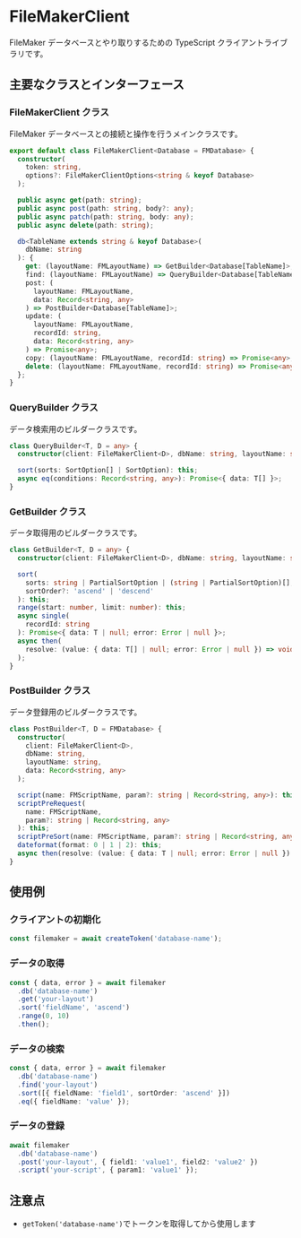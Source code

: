 # FileMakerClient

FileMaker データベースとやり取りするための TypeScript クライアントライブラリです。

## 主要なクラスとインターフェース

### FileMakerClient クラス

FileMaker データベースとの接続と操作を行うメインクラスです。

```typescript
export default class FileMakerClient<Database = FMDatabase> {
  constructor(
    token: string,
    options?: FileMakerClientOptions<string & keyof Database>
  );

  public async get(path: string);
  public async post(path: string, body?: any);
  public async patch(path: string, body: any);
  public async delete(path: string);

  db<TableName extends string & keyof Database>(
    dbName: string
  ): {
    get: (layoutName: FMLayoutName) => GetBuilder<Database[TableName]>;
    find: (layoutName: FMLayoutName) => QueryBuilder<Database[TableName]>;
    post: (
      layoutName: FMLayoutName,
      data: Record<string, any>
    ) => PostBuilder<Database[TableName]>;
    update: (
      layoutName: FMLayoutName,
      recordId: string,
      data: Record<string, any>
    ) => Promise<any>;
    copy: (layoutName: FMLayoutName, recordId: string) => Promise<any>;
    delete: (layoutName: FMLayoutName, recordId: string) => Promise<any>;
  };
}
```

### QueryBuilder クラス

データ検索用のビルダークラスです。

```typescript
class QueryBuilder<T, D = any> {
  constructor(client: FileMakerClient<D>, dbName: string, layoutName: string);

  sort(sorts: SortOption[] | SortOption): this;
  async eq(conditions: Record<string, any>): Promise<{ data: T[] }>;
}
```

### GetBuilder クラス

データ取得用のビルダークラスです。

```typescript
class GetBuilder<T, D = any> {
  constructor(client: FileMakerClient<D>, dbName: string, layoutName: string);

  sort(
    sorts: string | PartialSortOption | (string | PartialSortOption)[],
    sortOrder?: 'ascend' | 'descend'
  ): this;
  range(start: number, limit: number): this;
  async single(
    recordId: string
  ): Promise<{ data: T | null; error: Error | null }>;
  async then(
    resolve: (value: { data: T[] | null; error: Error | null }) => void
  );
}
```

### PostBuilder クラス

データ登録用のビルダークラスです。

```typescript
class PostBuilder<T, D = FMDatabase> {
  constructor(
    client: FileMakerClient<D>,
    dbName: string,
    layoutName: string,
    data: Record<string, any>
  );

  script(name: FMScriptName, param?: string | Record<string, any>): this;
  scriptPreRequest(
    name: FMScriptName,
    param?: string | Record<string, any>
  ): this;
  scriptPreSort(name: FMScriptName, param?: string | Record<string, any>): this;
  dateformat(format: 0 | 1 | 2): this;
  async then(resolve: (value: { data: T | null; error: Error | null }) => void);
}
```

## 使用例

### クライアントの初期化

```typescript
const filemaker = await createToken('database-name');
```

### データの取得

```typescript
const { data, error } = await filemaker
  .db('database-name')
  .get('your-layout')
  .sort('fieldName', 'ascend')
  .range(0, 10)
  .then();
```

### データの検索

```typescript
const { data, error } = await filemaker
  .db('database-name')
  .find('your-layout')
  .sort([{ fieldName: 'field1', sortOrder: 'ascend' }])
  .eq({ fieldName: 'value' });
```

### データの登録

```typescript
await filemaker
  .db('database-name')
  .post('your-layout', { field1: 'value1', field2: 'value2' })
  .script('your-script', { param1: 'value1' });
```

## 注意点

- `getToken('database-name')`でトークンを取得してから使用します
